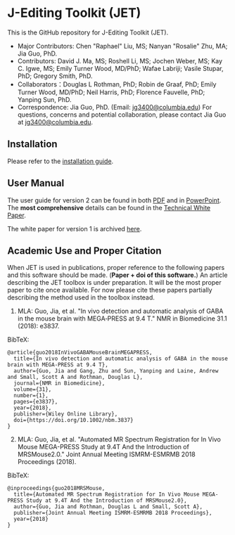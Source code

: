 # J-Editing Toolkit (JET)

This is the GitHub repository for J-Editing Toolkit (JET).

- Major Contributors: Chen "Raphael" Liu, MS; Nanyan "Rosalie" Zhu, MA; Jia Guo, PhD.
- Contributors: David J. Ma, MS; Roshell Li, MS; Jochen Weber, MS; Kay C. Igwe, MS; Emily Turner Wood, MD/PhD; Wafae Labriji; Vasile Stupar, PhD; Gregory Smith, PhD.
- Collaborators：Douglas L Rothman, PhD; Robin de Graaf, PhD; Emily Turner Wood, MD/PhD; Neil Harris, PhD; Florence Fauvelle, PhD; Yanping Sun, PhD.
- Correspondence: Jia Guo, PhD. (Email: jg3400@columbia.edu)
For questions, concerns and potential collaboration, please contact Jia Guo at jg3400@columbia.edu.

## Installation
Please refer to the [installation guide](https://github.com/SAIL-GuoLab/JET/blob/master/Documentation/Installation_Guide.txt).

## User Manual
The user guide for version 2 can be found in both [PDF](https://github.com/SAIL-GuoLab/JET/blob/master/Documentation/JET_2.0_UserManual.pdf) and in [PowerPoint](https://github.com/SAIL-GuoLab/JET/blob/master/Documentation/JET_2.0_UserManual.pptx). The **most comprehensive** details can be found in the [Technical White Paper](https://github.com/SAIL-GuoLab/JET/blob/master/Documentation/JET_2.0_TechnicalWhitePaper.pdf).

The white paper for version 1 is archived [here](https://github.com/SAIL-GuoLab/JET/blob/master/Archive/JET_1.0_TechnicalWhitePaper.pdf).

## Academic Use and Proper Citation
When JET is used in publications, proper reference to the following papers and this software should be made. (**Paper + doi of this software.**)
An article describing the JET toolbox is under preparation. It will be the most proper paper to cite once available.
For now please cite these papers partially describing the method used in the toolbox instead.

1) MLA: Guo, Jia, et al. "In vivo detection and automatic analysis of GABA in the mouse brain with MEGA‐PRESS at 9.4 T." NMR in Biomedicine 31.1 (2018): e3837.

BibTeX:
```
@article{guo2018InVivoGABAMouseBrainMEGAPRESS,
  title={In vivo detection and automatic analysis of GABA in the mouse brain with MEGA-PRESS at 9.4 T},
  author={Guo, Jia and Gang, Zhu and Sun, Yanping and Laine, Andrew and Small, Scott A and Rothman, Douglas L},
  journal={NMR in Biomedicine},
  volume={31},
  number={1},
  pages={e3837},
  year={2018},
  publisher={Wiley Online Library},
  doi={https://doi.org/10.1002/nbm.3837}
}
```

2) MLA: Guo, Jia, et al. "Automated MR Spectrum Registration for In Vivo Mouse MEGA-PRESS Study at 9.4T And the Introduction of MRSMouse2.0." Joint Annual Meeting ISMRM-ESMRMB 2018 Proceedings (2018).

BibTeX:
```
@inproceedings{guo2018MRSMouse,
  title={Automated MR Spectrum Registration for In Vivo Mouse MEGA-PRESS Study at 9.4T And the Introduction of MRSMouse2.0},
  author={Guo, Jia and Rothman, Douglas L and Small, Scott A},
  publisher={Joint Annual Meeting ISMRM-ESMRMB 2018 Proceedings},
  year={2018}
}
```
